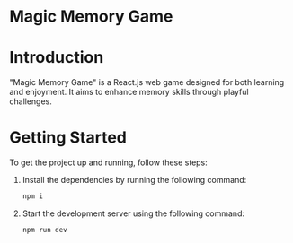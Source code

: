 # Magic Memory Game

# Introduction 
"Magic Memory Game" is a React.js web game designed for both learning and enjoyment. It aims to enhance memory skills through playful challenges.

# Getting Started
To get the project up and running, follow these steps:

1. Install the dependencies by running the following command:
    ```sh
    npm i
    ```
2. Start the development server using the following command:
    ```sh
    npm run dev
    ```
